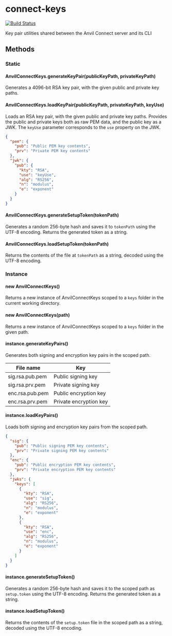 # connect-keys
[![Build Status](https://travis-ci.org/anvilresearch/connect-keys.svg?branch=master)](https://travis-ci.org/anvilresearch/connect-keys)

Key pair utilities shared between the Anvil Connect server and its CLI

## Methods

### Static

#### AnvilConnectKeys.generateKeyPair(publicKeyPath, privateKeyPath)
Generates a 4096-bit RSA key pair, with the given public and private key paths.

#### AnvilConnectKeys.loadKeyPair(publicKeyPath, privateKeyPath, keyUse)
Loads an RSA key pair, with the given public and private key paths. Provides the
public and private keys both as raw PEM data, and the public key as a JWK. The
`keyUse` parameter corresponds to the `use` property on the JWK.

```json
{
  "pem": {
    "pub": "Public PEM key contents",
    "prv": "Private PEM key contents"
  },
  "jwk": {
    "pub": {
      "kty": "RSA",
      "use": "keyUse",
      "alg": "RS256",
      "n": "modulus",
      "e": "exponent"
    }
  }
}
```

#### AnvilConnectKeys.generateSetupToken(tokenPath)
Generates a random 256-byte hash and saves it to `tokenPath` using the UTF-8
encoding. Returns the generated token as a string.

#### AnvilConnectKeys.loadSetupToken(tokenPath)
Returns the contents of the file at `tokenPath` as a string, decoded using the
UTF-8 encoding.

### Instance

#### new AnvilConnectKeys()
Returns a new instance of AnvilConnectKeys scoped to a `keys` folder in the
current working directory.

#### new AnvilConnectKeys(path)
Returns a new instance of AnvilConnectKeys scoped to a `keys` folder in the
given path.

#### instance.generateKeyPairs()
Generates both signing and encryption key pairs in the scoped path.

File name | Key
--------- | ---
sig.rsa.pub.pem | Public signing key
sig.rsa.prv.pem | Private signing key
enc.rsa.pub.pem | Public encryption key
enc.rsa.prv.pem | Private encryption key

#### instance.loadKeyPairs()
Loads both signing and encryption key pairs from the scoped path.

```json
{
  "sig": {
    "pub": "Public signing PEM key contents",
    "prv": "Private signing PEM key contents"
  },
  "enc": {
    "pub": "Public encryption PEM key contents",
    "prv": "Private encryption PEM key contents"
  },
  "jwks": {
    "keys": [
      {
        "kty": "RSA",
        "use": "sig",
        "alg": "RS256",
        "n": "modulus",
        "e": "exponent"
      },
      {
        "kty": "RSA",
        "use": "enc",
        "alg": "RS256",
        "n": "modulus",
        "e": "exponent"
      }
    ]
  }
}
```

#### instance.generateSetupToken()
Generates a random 256-byte hash and saves it to the scoped path as
`setup.token` using the UTF-8 encoding. Returns the generated token as a string.

#### instance.loadSetupToken()
Returns the contents of the `setup.token` file in the scoped path as a string,
decoded using the UTF-8 encoding.
